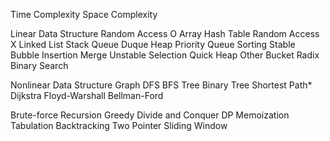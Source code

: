 Time Complexity
Space Complexity

Linear Data Structure
  Random Access O
    Array
    Hash Table
  Random Access X
    Linked List
    Stack
    Queue
    Duque
    Heap
    Priority Queue
  Sorting
    Stable
      Bubble
      Insertion
      Merge
    Unstable
      Selection
      Quick
      Heap
    Other
      Bucket
      Radix
  Binary Search

Nonlinear Data Structure
  Graph
    DFS
    BFS
  Tree
    Binary Tree
  Shortest Path*
    Dijkstra
    Floyd-Warshall
    Bellman-Ford

Brute-force
Recursion
Greedy
Divide and Conquer
DP
  Memoization
  Tabulation
Backtracking
Two Pointer
Sliding Window
